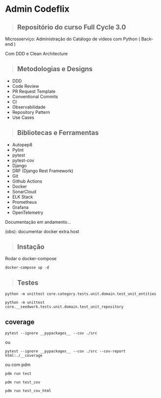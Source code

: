 # Admin Codeflix


> ## Repositório do curso Full Cycle 3.0

Microsserviço: Administração do Catálogo de vídeos com Python ( Back-end )

Com DDD e Clean Architecture

> ## Metodologias e Designs

* DDD
* Code Review
* PR Request Template
* Conventional Commits
* CI
* Observabilidade
* Repository Pattern
* Use Cases


> ## Bibliotecas e Ferramentas

* Autopep8
* Pylint
* pytest
* pytest-cov
* Django
* DRF (Django Rest Framework)
* Git
* Github Actions
* Docker
* SonarCloud
* ELK Stack
* Prometheus
* Grafana
* OpenTelemetry



Documentação em andamento...


(obs): documentar docker extra.host

> ## Instação

Rodar o docker-compose
``` 
docker-compose up -d
```

> ## Testes

```
python -m unittest core.category.tests.unit.domain.test_unit_entities
```

```
python -m unittest core.__seedwork.tests.unit.domain.test_unit_repository
```

## coverage

```
pytest --ignore __pypackages__ --cov ./src
```
ou
```
pytest --ignore __pypackages__ --cov ./src --cov-report html:./__coverage
```
ou com pdm
```
pdm run test
```
```
pdm run test_cov 
```
```
pdm run test_cov_html 
```
